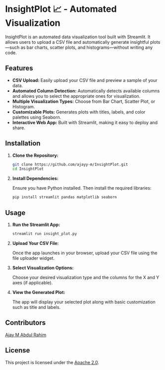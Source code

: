 # InsightPlot 📈 - Automated Visualization

InsightPlot is an automated data visualization tool built with Streamlit. It allows users to upload a CSV file and automatically generate insightful plots—such as bar charts, scatter plots, and histograms—without writing any code.

## Features

- **CSV Upload:** Easily upload your CSV file and preview a sample of your data.
- **Automated Column Detection:** Automatically detects available columns and allows you to select the appropriate ones for visualization.
- **Multiple Visualization Types:** Choose from Bar Chart, Scatter Plot, or Histogram.
- **Customizable Plots:** Generates plots with titles, labels, and color palettes using Seaborn.
- **Interactive Web App:** Built with Streamlit, making it easy to deploy and share.

## Installation

1. **Clone the Repository:**

   ```bash
   git clone https://github.com/ajayy-m/InsightPlot.git
   cd InsightPlot
   ```

2. **Install Dependencies:**

   Ensure you have Python installed. Then install the required libraries:

   ```bash
   pip install streamlit pandas matplotlib seaborn
   ```

## Usage

1. **Run the Streamlit App:**

   ```bash
   streamlit run insight_plot.py
   ```

2. **Upload Your CSV File:**

   Once the app launches in your browser, upload your CSV file using the file uploader widget.

3. **Select Visualization Options:**

   Choose your desired visualization type and the columns for the X and Y axes (if applicable).

4. **View the Generated Plot:**

   The app will display your selected plot along with basic customization such as title and labels.

## Contributors
[Ajay M ](https://github.com/ajayy-m)
[Abdul Rahim](https://github.com/abdulrahim860)
## License

This project is licensed under the [Apache 2.0](LICENSE).

```
